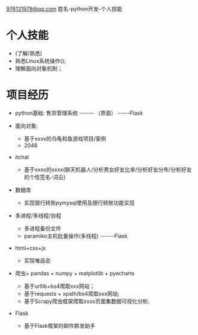 976131979@qq.com
姓名-python开发-个人技能

# 个人技能
- (了解/熟悉)
- 熟悉Linux系统操作();
- 理解面向对象机制；



# 项目经历
- python基础: 售货管理系统   ------ （界面）  -----Flask
- 面向对象: 
    - 基于xxxx的乌龟和鱼游戏项目/案例
    - 2048
    
    
- itchat
    - 基于xxxx的xxxx(聊天机器人/分析男女好友比率/分析好友分布/分析好友的个性签名-词云)   
      
- 数据库
    - 实现银行转账pymysql使用及银行转账功能实现
    
-  多进程/多线程/协程
    - 多进程备份文件
    - paramiko主机批量操作(多线程)  ------Flask
    
- html+css+js
    - 实现唯品会
        
        
- 爬虫+ pandas + numpy + matplotlib + pyecharts
    - 基于urllib+bs4爬取xxx网站；
    - 基于requests + xpath/bs4爬取xxx网站;
    - 基于Scrapy爬虫框架爬取xxxx页面集数据可视化分析;
    
   
- Flask
    - 基于Flask框架的邮件群发助手    
          
        
    
    



